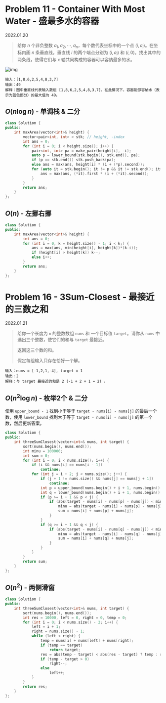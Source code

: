 # Problem 11 - Container With Most Water - 盛最多水的容器

2022.01.20

> 给你 $n$ 个非负整数 $a_1, a_2, \cdots, a_n$，每个数代表坐标中的一个点 $(i, a_i)$。在坐标内画 $n$ 条垂直线，垂直线 $i$ 的两个端点分别为 $(i, a_i)$ 和 $(i, 0)$。找出其中的两条线，使得它们与 $x$ 轴共同构成的容器可以容纳最多的水。
>

![img](https://gitee.com/ohg/typora_image/raw/master/imgs/2022/01/202201201120534.jpeg)

```
输入：[1,8,6,2,5,4,8,3,7]
输出：49 
解释：图中垂直线代表输入数组 [1,8,6,2,5,4,8,3,7]。在此情况下，容器能够容纳水（表示为蓝色部分）的最大值为 49。
```

## $O(n\log n)$ - 单调栈 & 二分

```cpp
class Solution {
public:
    int maxArea(vector<int>& height) {
        vector<pair<int, int> > stk; // height, -index
        int ans = 0;
        for (int i = 0; i < height.size(); i++) {
            pair<int, int> pa = make_pair(height[i], -i);
            auto p = lower_bound(stk.begin(), stk.end(), pa);
            if (p == stk.end()) stk.push_back(pa);
            else ans = max(ans, height[i] * (i + (*p).second));
            for (auto it = stk.begin(); it != p && it != stk.end(); it++) {
                ans = max(ans, (*it).first * (i + (*it).second));
            }
        }
        return ans; 
    }
};
```

## $O(n)$ - 左挪右挪

```cpp
class Solution {
public:
    int maxArea(vector<int>& height) {
        int ans = 0;
        for (int i = 0, k = height.size() - 1; i < k;) {
            ans = max(ans, min(height[i], height[k])*(k-i));
            if (height[i] > height[k]) k--;
            else i++;
        }
        return ans;   
    }
};
```

# Problem 16 - 3Sum-Closest - 最接近的三数之和

2022.01.21

> 给你一个长度为 `n` 的整数数组 `nums` 和 一个目标值 `target`。请你从 `nums` 中选出三个整数，使它们的和与 `target` 最接近。
>
> 返回这三个数的和。
>
> 假定每组输入只存在恰好一个解。

```
输入：nums = [-1,2,1,-4], target = 1
输出：2
解释：与 target 最接近的和是 2 (-1 + 2 + 1 = 2) 。
```

 ## $O(n^2\log n)$ - 枚举2个 & 二分

使用 `upper_bound - 1` 找到小于等于 `target - nums[i] - nums[j]` 的最后一个数，使用 `lower_bound` 找到大于等于 `target - nums[i] - nums[j]` 的第一个数，然后更新答案。

```cpp
class Solution {
public:
    int threeSumClosest(vector<int>& nums, int target) {
        sort(nums.begin(), nums.end());
        int minu = 100000;
        int sum = 0; 
        for (int i = 0; i < nums.size(); i++) {
            if (i && nums[i] == nums[i - 1]) 
                continue;
            for (int j = i + 2; j < nums.size(); j++) {
                if (j + 1 != nums.size() && nums[j] == nums[j + 1])
                    continue;
                int p = upper_bound(nums.begin() + i + 1, nums.begin() + j, target - nums[i] - nums[j]) - nums.begin() - 1;
                int q = lower_bound(nums.begin() + i + 1, nums.begin() + j, target - nums[i] - nums[j]) - nums.begin();
                if (p >= i + 1 && p < j) {
                    if (abs(target - nums[i] - nums[p] - nums[j]) < minu) {
                        minu = abs(target - nums[i] - nums[p] - nums[j]);
                        sum = nums[i] + nums[p] + nums[j];
                    }
                }
                if (q >= i + 1 && q < j) {
                    if (abs(target - nums[i] - nums[q] - nums[j]) < minu) {
                        minu = abs(target - nums[i] - nums[q] - nums[j]);
                        sum = nums[i] + nums[q] + nums[j];
                    }
                }
            }
        }
        return sum;
    }
};
```

## $O(n^2)$ - 两侧滑窗

```cpp
class Solution {
public:
    int threeSumClosest(vector<int>& nums, int target) {
        sort(nums.begin(), nums.end());
        int res = 10000, left = 0, right = 0, temp = 0;
        for (int i = 0; i < nums.size() - 2; i++) {
            left = i + 1;
            right = nums.size() - 1;
            while (left < right) {
                temp = nums[i] + nums[left] + nums[right];
                if (temp == target)
                    return target;
                res = abs(temp - target) < abs(res - target) ? temp : res;
                if (temp - target > 0)
                    right--;
                else
                    left++;
            }
        }
        return res;
    }
};
```

